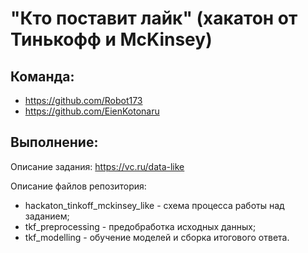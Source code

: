 # "Кто поставит лайк" (хакатон от Тинькофф и McKinsey)

## Команда:
* https://github.com/Robot173
* https://github.com/EienKotonaru

## Выполнение:
Описание задания: https://vc.ru/data-like

Описание файлов репозитория:
* hackaton_tinkoff_mckinsey_like - схема процесса работы над заданием;
* tkf_preprocessing - предобработка исходных данных;
* tkf_modelling - обучение моделей и сборка итогового ответа.
